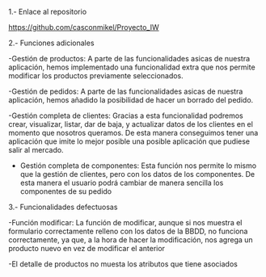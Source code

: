 
1.- Enlace al repositorio

https://github.com/casconmikel/Proyecto_IW

2.- Funciones adicionales

-Gestión de productos: A parte de las funcionalidades asicas de nuestra aplicación, hemos implementado una funcionalidad extra que nos permite modificar los productos previamente seleccionados.

-Gestión de pedidos: A parte de las funcionalidades asicas de nuestra aplicación, hemos añadido la posibilidad de hacer un borrado del pedido.

-Gestión completa de clientes: Gracias a esta funcionalidad podremos crear, visualizar, listar, dar de baja, y actualizar datos de los clientes en el momento que nosotros queramos. De esta manera conseguimos tener una aplicación que imite lo mejor posible una posible aplicación que pudiese salir al mercado.

- Gestión completa de componentes: Esta función nos permite lo mismo que la gestión de clientes, pero con los datos de los componentes. De esta manera el usuario podrá cambiar de manera sencilla los componentes de su pedido

3.- Funcionalidades defectuosas

-Función modificar: La función de modificar, aunque si nos muestra el formulario correctamente relleno  con los datos de la BBDD, no funciona correctamente, ya que, a la hora de hacer la modificación, nos agrega un producto nuevo en vez de modificar el anterior

-El detalle de productos no muesta los atributos que tiene asociados